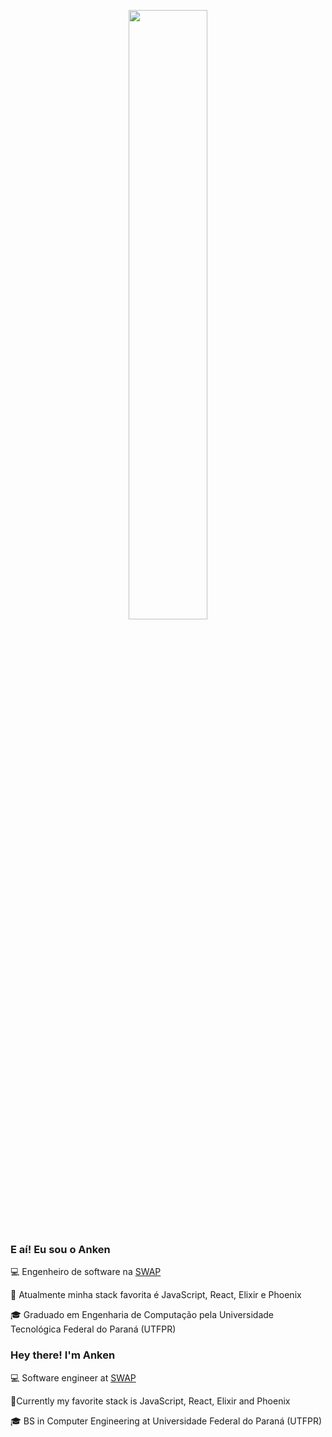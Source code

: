 <p align="center">
 <img 
      width="50%" 
      src="https://media0.giphy.com/media/l46CyJmS9KUbokzsI/200.gif" />
</p>

### E aí! Eu sou o Anken

💻 Engenheiro de software na [SWAP](https://www.swap.financial/)

:hammer: Atualmente minha stack favorita é JavaScript, React, Elixir e Phoenix

:mortar_board: Graduado em Engenharia de Computação pela Universidade Tecnológica Federal do Paraná (UTFPR)


### Hey there! I'm Anken

💻 Software engineer at [SWAP](https://www.swap.financial/)

:hammer:Currently my favorite stack is JavaScript, React, Elixir and Phoenix

:mortar_board: BS in Computer Engineering at Universidade Federal do Paraná (UTFPR)

